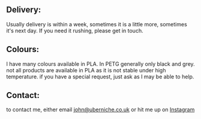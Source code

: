 ## Delivery:
Usually delivery is within a week, sometimes it is a little more, sometimes it's next day. If you need it rushing, please get in touch.
## Colours:
I have many colours available in PLA. In PETG generally only black and grey. not all products are available in PLA as it is not stable under high temperature. if you have a special request, just ask as I may be able to help.
## Contact:
to contact me, either email <john@uberniche.co.uk> or hit me up on [Instagram](https://www.instagram.com/uber.niche/)